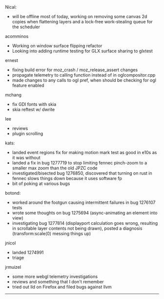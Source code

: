 Nical:
* will be offline most of today, working on removing some canvas 2d copies when flattening layers and a lock-free work-stealing queue for the scheduler



acomminos
* Working on window surface flipping refactor
* Looking into adding runtime testing for GLX surface sharing to glxtest



ernest
* fixing build error for moz_crash / moz_release_assert changes
* propagate telemetry to calling function instead of in oglcompositor.cpp
* made changes to any calls to ogl pref, when should be checking for ogl feature enabled



mchang
* fix GDI fonts with skia
* skia reftest w/ dwrite



lee
* reviews
* plugin scrolling



kats:
* landed event regions fix for making motion mark test as good in e10s as it was without
* landed a fix in bug 1277719 to stop limiting fennec pinch-zoom to a smaller max zoom than the old JPZC code
* investigated/bisected bug 1276850, discovered that turning on rust in fennec slows things down because it uses software fp
* bit of poking at various bugs



botond:
  - worked around the footgun causing intermittent failures in bug 1276107 tests
  - wrote some thoughts on bug 1275694 (async-animating an element into view)
  - investigating bug 1277814 (displayport calculation goes wrong, resulting in scrollable layer contents not being drawn), posted a diagnosis (transform:scale(0) messing things up)



jnicol
* landed 1274991
* triage



jrmuizel
* some more webgl telemetry investigations
* reviews and something that I don't remember
* tried out lld on Firefox and filed bugs against llvm



________________


